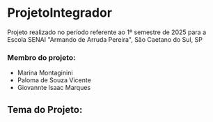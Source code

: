 # ProjetoIntegrador

<p>Projeto realizado no período referente ao 1º semestre de 2025 para a Escola SENAI "Armando de Arruda Pereira", São Caetano do Sul, SP</p>

<h3>Membro do projeto:</h3>
<ul>
  <li>Marina Montaginini</li>
  <li>Paloma de Souza Vicente</li>
  <li>Giovannte Isaac Marques</li>
</ul>

<h2>Tema do Projeto: </h2>
